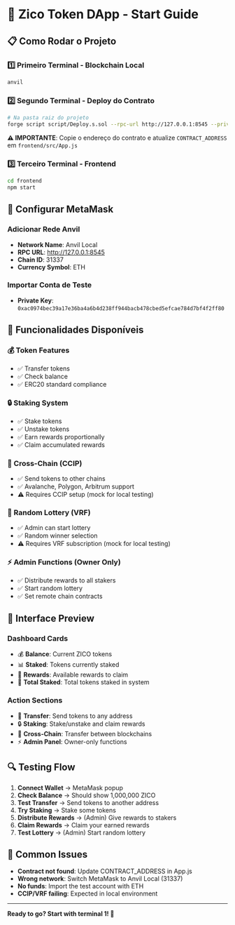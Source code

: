 # 🚀 Zico Token DApp - Start Guide

## 📋 Como Rodar o Projeto

### 1️⃣ Primeiro Terminal - Blockchain Local
```bash
anvil
```

### 2️⃣ Segundo Terminal - Deploy do Contrato
```bash
# Na pasta raiz do projeto
forge script script/Deploy.s.sol --rpc-url http://127.0.0.1:8545 --private-key 0xac0974bec39a17e36ba4a6b4d238ff944bacb478cbed5efcae784d7bf4f2ff80 --broadcast
```

**⚠️ IMPORTANTE**: Copie o endereço do contrato e atualize `CONTRACT_ADDRESS` em `frontend/src/App.js`

### 3️⃣ Terceiro Terminal - Frontend
```bash
cd frontend
npm start
```

## 🔧 Configurar MetaMask

### Adicionar Rede Anvil
- **Network Name**: Anvil Local
- **RPC URL**: http://127.0.0.1:8545  
- **Chain ID**: 31337
- **Currency Symbol**: ETH

### Importar Conta de Teste
- **Private Key**: `0xac0974bec39a17e36ba4a6b4d238ff944bacb478cbed5efcae784d7bf4f2ff80`

## 🎯 Funcionalidades Disponíveis

### 💰 Token Features
- ✅ Transfer tokens
- ✅ Check balance
- ✅ ERC20 standard compliance

### 🔒 Staking System  
- ✅ Stake tokens
- ✅ Unstake tokens
- ✅ Earn rewards proportionally
- ✅ Claim accumulated rewards

### 🌉 Cross-Chain (CCIP)
- ✅ Send tokens to other chains
- ✅ Avalanche, Polygon, Arbitrum support
- ⚠️ Requires CCIP setup (mock for local testing)

### 🎲 Random Lottery (VRF)
- ✅ Admin can start lottery
- ✅ Random winner selection
- ⚠️ Requires VRF subscription (mock for local testing)

### ⚡ Admin Functions (Owner Only)
- ✅ Distribute rewards to all stakers
- ✅ Start random lottery
- ✅ Set remote chain contracts

## 🎨 Interface Preview

### Dashboard Cards
- 💰 **Balance**: Current ZICO tokens
- 📊 **Staked**: Tokens currently staked  
- 🎁 **Rewards**: Available rewards to claim
- 🔄 **Total Staked**: Total tokens staked in system

### Action Sections
- 💸 **Transfer**: Send tokens to any address
- 🔒 **Staking**: Stake/unstake and claim rewards
- 🌉 **Cross-Chain**: Transfer between blockchains
- ⚡ **Admin Panel**: Owner-only functions

## 🔍 Testing Flow

1. **Connect Wallet** → MetaMask popup
2. **Check Balance** → Should show 1,000,000 ZICO
3. **Test Transfer** → Send tokens to another address
4. **Try Staking** → Stake some tokens
5. **Distribute Rewards** → (Admin) Give rewards to stakers
6. **Claim Rewards** → Claim your earned rewards
7. **Test Lottery** → (Admin) Start random lottery

## 🚨 Common Issues

- **Contract not found**: Update CONTRACT_ADDRESS in App.js
- **Wrong network**: Switch MetaMask to Anvil Local (31337)
- **No funds**: Import the test account with ETH
- **CCIP/VRF failing**: Expected in local environment

---

**Ready to go? Start with terminal 1! 🚀** 